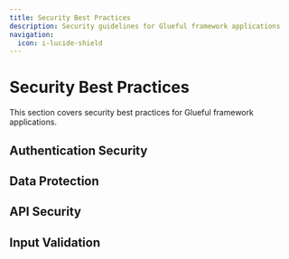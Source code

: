 ```yaml
---
title: Security Best Practices
description: Security guidelines for Glueful framework applications
navigation:
  icon: i-lucide-shield
---
```


# Security Best Practices

This section covers security best practices for Glueful framework applications.

## Authentication Security

## Data Protection

## API Security

## Input Validation
